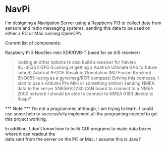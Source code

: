# NavPi
I'm designing a Navigation Server using a Raspberry Pi3 to collect data from sensors and radio messaging systems, sending this data to be used on either a PC or Mac running OpenCPN.

Current list of components:

Raspbery Pi 3
NooElec mini SDR/DVB-T (used for an AIS receiver)
  > looking at other options to also build a receiver for Navtex   
BU-353S4 GPS (Looking at getting a Adafruit Ultimate GPS to future imbed)
Adafruit 9-DOF Absolute Orientation IMU Fusion Breakout - BNO055 (using as a gyro/mag/ROT compass)
  > Driving this compass, I plan to use a Ardunio Pro Mini or something similar) sending NMEA data 
    to the server
SN65HVD230 CAN board to connect to a NMEA 2000 network
I should be able to connect to NMEA 0183 diectly to Raspi?

*** Note ***
I’m not a programmer, although, I am trying to learn. I could use some help to successfully
implement all the programing needed to get this project working.

In addition, I don't know how to build GUI programs to make data boxes where it can readout the  
data sent from the server on the PC or Mac. I assume this is Java?

